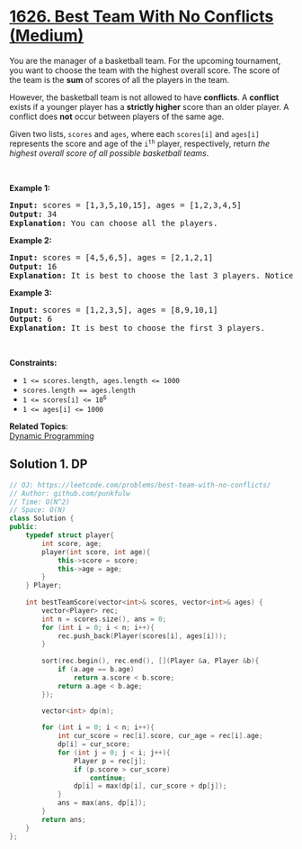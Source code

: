 # [1626. Best Team With No Conflicts (Medium)](https://leetcode.com/problems/best-team-with-no-conflicts/)

<p>You are the manager of a basketball team. For the upcoming tournament, you want to choose the team with the highest overall score. The score of the team is the <strong>sum</strong> of scores of all the players in the team.</p>

<p>However, the basketball team is not allowed to have <strong>conflicts</strong>. A <strong>conflict</strong> exists if a younger player has a <strong>strictly higher</strong> score than an older player. A conflict does <strong>not</strong> occur between players of the same age.</p>

<p>Given two lists, <code>scores</code> and <code>ages</code>, where each <code>scores[i]</code> and <code>ages[i]</code> represents the score and age of the <code>i<sup>th</sup></code> player, respectively, return <em>the highest overall score of all possible basketball teams</em>.</p>

<p>&nbsp;</p>
<p><strong>Example 1:</strong></p>

<pre><strong>Input:</strong> scores = [1,3,5,10,15], ages = [1,2,3,4,5]
<strong>Output:</strong> 34
<strong>Explanation:</strong>&nbsp;You can choose all the players.
</pre>

<p><strong>Example 2:</strong></p>

<pre><strong>Input:</strong> scores = [4,5,6,5], ages = [2,1,2,1]
<strong>Output:</strong> 16
<strong>Explanation:</strong>&nbsp;It is best to choose the last 3 players. Notice that you are allowed to choose multiple people of the same age.
</pre>

<p><strong>Example 3:</strong></p>

<pre><strong>Input:</strong> scores = [1,2,3,5], ages = [8,9,10,1]
<strong>Output:</strong> 6
<strong>Explanation:</strong>&nbsp;It is best to choose the first 3 players. 
</pre>

<p>&nbsp;</p>
<p><strong>Constraints:</strong></p>

<ul>
	<li><code>1 &lt;= scores.length, ages.length &lt;= 1000</code></li>
	<li><code>scores.length == ages.length</code></li>
	<li><code>1 &lt;= scores[i] &lt;= 10<sup>6</sup></code></li>
	<li><code>1 &lt;= ages[i] &lt;= 1000</code></li>
</ul>


**Related Topics**:  
[Dynamic Programming](https://leetcode.com/tag/dynamic-programming/)

## Solution 1. DP


```cpp
// OJ: https://leetcode.com/problems/best-team-with-no-conflicts/
// Author: github.com/punkfulw
// Time: O(N^2)
// Space: O(N)
class Solution {
public:
    typedef struct player{
        int score, age; 
        player(int score, int age){
            this->score = score;
            this->age = age;
        }
    } Player;
    
    int bestTeamScore(vector<int>& scores, vector<int>& ages) {
        vector<Player> rec;
        int n = scores.size(), ans = 0;
        for (int i = 0; i < n; i++){
            rec.push_back(Player(scores[i], ages[i]));
        }
        
        sort(rec.begin(), rec.end(), [](Player &a, Player &b){
            if (a.age == b.age)
                return a.score < b.score;
            return a.age < b.age;
        });
        
        vector<int> dp(n);

        for (int i = 0; i < n; i++){
            int cur_score = rec[i].score, cur_age = rec[i].age;
            dp[i] = cur_score;
            for (int j = 0; j < i; j++){
                Player p = rec[j];
                if (p.score > cur_score)
                    continue;
                dp[i] = max(dp[i], cur_score + dp[j]);
            }
            ans = max(ans, dp[i]);
        }
        return ans;
    }
};
```
